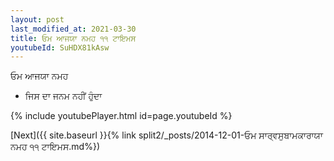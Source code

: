 ```yaml
---
layout: post
last_modified_at: 2021-03-30
title: ਓਮ ਆਜਯਾ ਨਮਹ ੧੧ ਟਾਇਮਸ
youtubeId: SuHDX81kAsw
---
```

 
 
 ਓਮ ਆਜਯਾ ਨਮਹ  
 
 -  ਜਿਸ ਦਾ ਜਨਮ ਨਹੀਂ ਹੁੰਦਾ 
 
  
 
  
 
 
 
 
 
 


{% include youtubePlayer.html id=page.youtubeId %}
 
[Next]({{ site.baseurl }}{% link  split2/_posts/2014-12-01-ਓਮ ਸਾਰ੍ਵਸੁਬਾਮਕਾਰਾਯਾ ਨਮਹ ੧੧ ਟਾਇਮਸ.md%})
 
